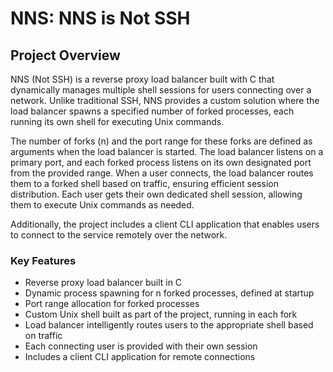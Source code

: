 # NNS: NNS is Not SSH
## Project Overview
NNS (Not SSH) is a reverse proxy load balancer built with C that dynamically manages multiple shell sessions for users connecting over a network. Unlike traditional SSH, NNS provides a custom solution where the load balancer spawns a specified number of forked processes, each running its own shell for executing Unix commands.

The number of forks (n) and the port range for these forks are defined as arguments when the load balancer is started. The load balancer listens on a primary port, and each forked process listens on its own designated port from the provided range. When a user connects, the load balancer routes them to a forked shell based on traffic, ensuring efficient session distribution. Each user gets their own dedicated shell session, allowing them to execute Unix commands as needed.

Additionally, the project includes a client CLI application that enables users to connect to the service remotely over the network.

### Key Features
- Reverse proxy load balancer built in C
- Dynamic process spawning for n forked processes, defined at startup
- Port range allocation for forked processes
- Custom Unix shell built as part of the project, running in each fork
- Load balancer intelligently routes users to the appropriate shell based on traffic
- Each connecting user is provided with their own session
- Includes a client CLI application for remote connections
